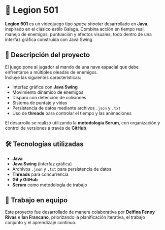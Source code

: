
# 🚀 Legion 501

**Legion 501** es un videojuego tipo *space shooter* desarrollado en **Java**, inspirado en el clásico estilo Galaga. Combina acción en tiempo real, manejo de enemigos, puntuación y efectos visuales, todo dentro de una interfaz gráfica construida con Java Swing.

## 📌 Descripción del proyecto

El juego pone al jugador al mando de una nave espacial que debe enfrentarse a múltiples oleadas de enemigos.  
Incluye las siguientes características:

- Interfaz gráfica con **Java Swing**
- Movimiento dinámico de enemigos
- Disparo con detección de colisiones
- Sistema de puntaje y vidas
- Persistencia de datos mediante archivos `.json` y `.txt`
- Uso de **threads** para controlar el tiempo y las animaciones

El desarrollo se realizó utilizando la **metodología Scrum**, con organización y control de versiones a través de **GitHub**.

## 🛠️ Tecnologías utilizadas

- **Java**
- **Java Swing** (interfaz gráfica)
- Archivos `.json` y `.txt` para persistencia de datos
- **Threads** para concurrencia
- **Git y GitHub**
- **Scrum** como metodología de trabajo

## 👥 Trabajo en equipo

Este proyecto fue desarrollado de manera colaborativa por **Delfina Fenoy Rivas** e **Ian Francano**, priorizando la planificación iterativa, el trabajo conjunto y el aprendizaje continuo.


